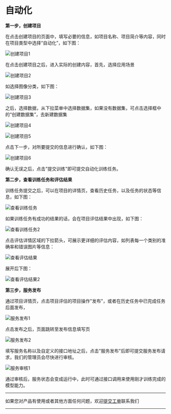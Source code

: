 # 自动化

**第一步，创建项目**

在点击创建项目的页面中，填写必要的信息，如项目名称、项目简介等内容，同时在项目类型中选择“自动化”，如下图：

![创建项目1](http://storage.jd.com/doc-image/NeuFoundry-AIOT/8.1.4/8.1.4.3/8.1.4.3.4/1.png "创建项目1")

在点击创建项目之后，进入实际的创建内容，首先，选择应用场景

![创建项目2](http://storage.jd.com/doc-image/NeuFoundry-AIOT/8.1.4/8.1.4.3/8.1.4.3.4/2.png "创建项目2")

如选择图像分类，如下图：

![创建项目3](http://storage.jd.com/doc-image/NeuFoundry-AIOT/8.1.4/8.1.4.3/8.1.4.3.4/3.png "创建项目3")

之后，选择数据，从下拉菜单中选择数据集，如果没有数据集，可点击选择框中的“创建数据集”，去新建数据集

![创建项目4](http://storage.jd.com/doc-image/NeuFoundry-AIOT/8.1.4/8.1.4.3/8.1.4.3.4/4.png"创建项目4")

![创建项目5](http://storage.jd.com/doc-image/NeuFoundry-AIOT/8.1.4/8.1.4.3/8.1.4.3.4/5.png "创建项目5")

点击下一步，对所要提交的信息进行确认，如下图：

![创建项目6](http://storage.jd.com/doc-image/NeuFoundry-AIOT/8.1.4/8.1.4.3/8.1.4.3.4/6.png "创建项目6")

确认无误之后，点击"提交训练"即可提交自动化训练任务。

**第二步，查看训练任务和评估结果**

训练任务提交之后，可以在项目的详情页，查看历史任务，以及任务的状态等信息，如下图：

![查看训练任务](http://storage.jd.com/doc-image/NeuFoundry-AIOT/8.1.4/8.1.4.3/8.1.4.3.4/7.png "查看训练任务")

如果训练任务有成功的结果的话，会在项目评估结果中出现，如下图：

![查看训练任务2](http://storage.jd.com/doc-image/NeuFoundry-AIOT/8.1.4/8.1.4.3/8.1.4.3.4/8.png "查看训练任务2")

点击评估详情区域的下拉箭头，可展示更详细的评估内容，如列表每一个类别的准确率和错误图片等信息：

![查看评估结果](http://storage.jd.com/doc-image/NeuFoundry-AIOT/8.1.4/8.1.4.3/8.1.4.3.4/9.png "查看评估结果")

展开后下图：

![查看评估结果2](http://storage.jd.com/doc-image/NeuFoundry-AIOT/8.1.4/8.1.4.3/8.1.4.3.4/10.png "查看评估结果2")

**第三步，服务发布**

通过项目详情页，点击项目评估的项目操作"发布"，或者在历史任务中已完成任务后面发布，

![服务发布1](http://storage.jd.com/doc-image/NeuFoundry-AIOT/8.1.4/8.1.4.3/8.1.4.3.4/11.png "服务发布1")

点击发布之后，页面跳转至发布信息填写页

![服务发布2](http://storage.jd.com/doc-image/NeuFoundry-AIOT/8.1.4/8.1.4.3/8.1.4.3.4/12.png"服务发布2")

填写服务名称以及自定义的接口地址之后，点击"服务发布"后即可提交服务发布请求，我们的管理员会尽快进行审核。

![服务审核1](http://storage.jd.com/doc-image/NeuFoundry-AIOT/8.1.4/8.1.4.3/8.1.4.3.4/13.png "服务审核1")

通过审核后，服务状态会变成运行中，此时可通过接口调用来使用刚才训练完成的模型能力。

---

如果您对产品有使用或者其他方面任何问题，欢迎[提交工单](http://neuhub.jd.com/workorder/init/2/NeuFoundry%E7%A5%9E%E9%93%B8%E5%B9%B3%E5%8F%B0)联系我们

---